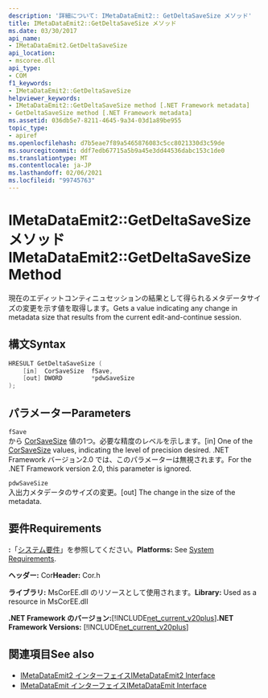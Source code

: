 ```yaml
---
description: '詳細について: IMetaDataEmit2:: GetDeltaSaveSize メソッド'
title: IMetaDataEmit2::GetDeltaSaveSize メソッド
ms.date: 03/30/2017
api_name:
- IMetaDataEmit2.GetDeltaSaveSize
api_location:
- mscoree.dll
api_type:
- COM
f1_keywords:
- IMetaDataEmit2::GetDeltaSaveSize
helpviewer_keywords:
- IMetaDataEmit2::GetDeltaSaveSize method [.NET Framework metadata]
- GetDeltaSaveSize method [.NET Framework metadata]
ms.assetid: 036db5e7-8211-4645-9a34-03d1a89be955
topic_type:
- apiref
ms.openlocfilehash: d7b5eae7f89a5465876083c5cc8021330d3c59de
ms.sourcegitcommit: ddf7edb67715a5b9a45e3dd44536dabc153c1de0
ms.translationtype: MT
ms.contentlocale: ja-JP
ms.lasthandoff: 02/06/2021
ms.locfileid: "99745763"
---
```

# <a name="imetadataemit2getdeltasavesize-method"></a><span data-ttu-id="683d1-103">IMetaDataEmit2::GetDeltaSaveSize メソッド</span><span class="sxs-lookup"><span data-stu-id="683d1-103">IMetaDataEmit2::GetDeltaSaveSize Method</span></span>

<span data-ttu-id="683d1-104">現在のエディットコンティニュセッションの結果として得られるメタデータサイズの変更を示す値を取得します。</span><span class="sxs-lookup"><span data-stu-id="683d1-104">Gets a value indicating any change in metadata size that results from the current edit-and-continue session.</span></span>  
  
## <a name="syntax"></a><span data-ttu-id="683d1-105">構文</span><span class="sxs-lookup"><span data-stu-id="683d1-105">Syntax</span></span>  
  
```cpp  
HRESULT GetDeltaSaveSize (  
    [in]  CorSaveSize  fSave,  
    [out] DWORD        *pdwSaveSize  
);  
```  
  
## <a name="parameters"></a><span data-ttu-id="683d1-106">パラメーター</span><span class="sxs-lookup"><span data-stu-id="683d1-106">Parameters</span></span>  

 `fSave`  
 <span data-ttu-id="683d1-107">から [CorSaveSize](corsavesize-enumeration.md) 値の1つ。必要な精度のレベルを示します。</span><span class="sxs-lookup"><span data-stu-id="683d1-107">[in] One of the [CorSaveSize](corsavesize-enumeration.md) values, indicating the level of precision desired.</span></span> <span data-ttu-id="683d1-108">.NET Framework バージョン2.0 では、このパラメーターは無視されます。</span><span class="sxs-lookup"><span data-stu-id="683d1-108">For the .NET Framework version 2.0, this parameter is ignored.</span></span>  
  
 `pdwSaveSize`  
 <span data-ttu-id="683d1-109">入出力メタデータのサイズの変更。</span><span class="sxs-lookup"><span data-stu-id="683d1-109">[out] The change in the size of the metadata.</span></span>  
  
## <a name="requirements"></a><span data-ttu-id="683d1-110">要件</span><span class="sxs-lookup"><span data-stu-id="683d1-110">Requirements</span></span>  

 <span data-ttu-id="683d1-111">**:**「[システム要件](../../get-started/system-requirements.md)」を参照してください。</span><span class="sxs-lookup"><span data-stu-id="683d1-111">**Platforms:** See [System Requirements](../../get-started/system-requirements.md).</span></span>  
  
 <span data-ttu-id="683d1-112">**ヘッダー:** Cor</span><span class="sxs-lookup"><span data-stu-id="683d1-112">**Header:** Cor.h</span></span>  
  
 <span data-ttu-id="683d1-113">**ライブラリ:** MsCorEE.dll のリソースとして使用されます。</span><span class="sxs-lookup"><span data-stu-id="683d1-113">**Library:** Used as a resource in MsCorEE.dll</span></span>  
  
 <span data-ttu-id="683d1-114">**.NET Framework のバージョン:**[!INCLUDE[net_current_v20plus](../../../../includes/net-current-v20plus-md.md)]</span><span class="sxs-lookup"><span data-stu-id="683d1-114">**.NET Framework Versions:** [!INCLUDE[net_current_v20plus](../../../../includes/net-current-v20plus-md.md)]</span></span>  
  
## <a name="see-also"></a><span data-ttu-id="683d1-115">関連項目</span><span class="sxs-lookup"><span data-stu-id="683d1-115">See also</span></span>

- [<span data-ttu-id="683d1-116">IMetaDataEmit2 インターフェイス</span><span class="sxs-lookup"><span data-stu-id="683d1-116">IMetaDataEmit2 Interface</span></span>](imetadataemit2-interface.md)
- [<span data-ttu-id="683d1-117">IMetaDataEmit インターフェイス</span><span class="sxs-lookup"><span data-stu-id="683d1-117">IMetaDataEmit Interface</span></span>](imetadataemit-interface.md)
